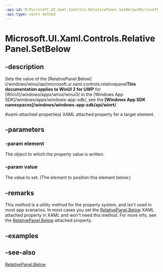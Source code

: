 ```yaml
---
-api-id: M:Microsoft.UI.Xaml.Controls.RelativePanel.SetBelow(Microsoft.UI.Xaml.UIElement,System.Object)
-api-type: winrt method
---
```


<!-- Method syntax
public void SetBelow(Windows.UI.Xaml.UIElement element, System.Object value)
-->

# Microsoft.UI.Xaml.Controls.RelativePanel.SetBelow

## -description
Sets the value of the [RelativePanel.Below](/windows/winui/api/microsoft.ui.xaml.controls.relativepanel**This documentation applies to WinUI 2 for UWP** for [WinUI]/windows/apps/winui/winui3/ in the [Windows App SDK]/windows/apps/windows-app-sdk/, see the **[Windows App SDK namespaces]/windows/windows-app-sdk/api/winrt/**.

#xaml-attached-properties) XAML attached property for a target element.

## -parameters
### -param element
The object to which the property value is written.

### -param value
The value to set. (The element to position this element below.)

## -remarks
This method is a utility method for the property system, and isn't used in most app scenarios. In most cases you set the [RelativePanel.Below](/windows/winui/api/microsoft.ui.xaml.controls.relativepanel#xaml-attached-properties) XAML attached property in XAML and won't need this method. For more info, see the [RelativePanel.Below](/windows/winui/api/microsoft.ui.xaml.controls.relativepanel#xaml-attached-properties) attached property.

## -examples

## -see-also
[RelativePanel.Below](/windows/winui/api/microsoft.ui.xaml.controls.relativepanel#xaml-attached-properties)
